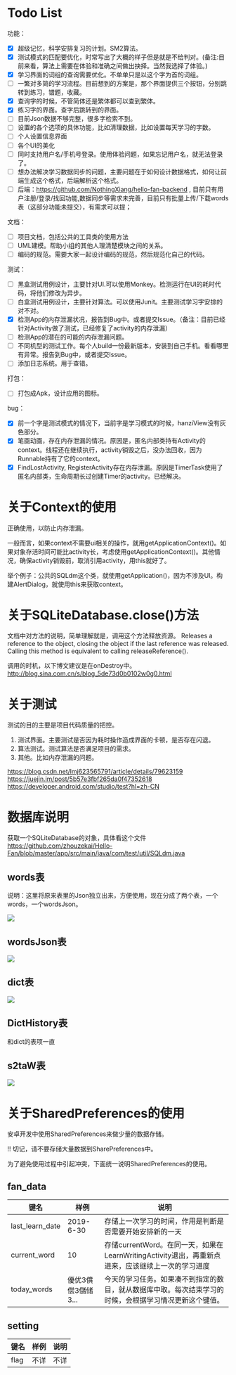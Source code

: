 # Todo List

功能：
- [x] 超级记忆，科学安排复习的计划。SM2算法。
- [x] 测试模式的匹配要优化，时常写出了大概的样子但是就是不给判对。(备注:目前来看，算法上需要在体验和准确之间做出抉择。当然我选择了体验。)
- [x] 学习界面的词组的查询需要优化。不单单只是以这个字为首的词组。
- [ ] 一繁对多简的学习流程。目前想到的方案是，那个界面提供三个按钮，分别跳转到练习，错题，收藏。
- [x] 查询字的时候，不管简体还是繁体都可以查到繁体。
- [x] 练习字的界面。查字后跳转到的界面。
- [ ] 目前Json数据不够完整，很多字检索不到。
- [ ] 设置的各个选项的具体功能，比如清理数据，比如设置每天学习的字数。
- [ ] 个人设置信息界面
- [ ] 各个UI的美化
- [ ] 同时支持用户名/手机号登录。使用体验问题，如果忘记用户名，就无法登录了。
- [ ] 想办法解决学习数据同步的问题，主要问题在于如何设计数据格式，如何让前端生成这个格式，后端解析这个格式。
- [ ] 后端：https://github.com/NothingXiang/hello-fan-backend , 目前只有用户注册/登录/找回功能,数据同步等需求未完善，目前只有批量上传/下载words表（这部分功能未提交），有需求可以提；

文档：
- [ ] 项目文档，包括公共的工具类的使用方法
- [ ] UML建模。帮助小组的其他人理清楚模块之间的关系。
- [ ] 编码的规范。需要大家一起设计编码的规范，然后规范化自己的代码。

测试：
- [ ] 黑盒测试用例设计，主要针对UI.可以使用Monkey。检测运行在UI的耗时代码，将他们修改为异步。
- [ ] 白盒测试用例设计，主要针对算法。可以使用Junit。主要测试学习字安排的对不对。
- [x] 检测App的内存泄漏状况，报告到Bug中。或者提交Issue。（备注：目前已经针对Activity做了测试，已经修复了activity的内存泄漏）
- [ ] 检测App的潜在的可能的内存泄漏问题。
- [ ] 不同机型的测试工作。每个人build一份最新版本，安装到自己手机。看看哪里有异常。报告到Bug中，或者提交Issue。
- [ ] 添加日志系统。用于查错。

打包：
- [ ] 打包成Apk，设计应用的图标。

bug：
- [x] 前一个字是测试模式的情况下，当前字是学习模式的时候，hanziView没有灰色部分。
- [x] 笔画动画，存在内存泄漏的情况。原因是，匿名内部类持有Activity的context。线程还在继续执行，activity销毁之后，没办法回收，因为Runnable持有了它的context。
- [x] FindLostActivity, RegisterActivity存在内存泄漏。原因是TimerTask使用了匿名内部类，生命周期长过创建Timer的activity。已经解决。

# 关于Context的使用

正确使用，以防止内存泄漏。

一般而言，如果context不需要ui相关的操作，就用getApplicationContext()。如果对象存活时间可能比activity长，考虑使用getApplicationContext()。其他情况，确保activity销毁前，取消引用activity，用this就好了。

举个例子：公共的SQLdm这个类，就使用getApplication()，因为不涉及UI。构建AlertDialog，就使用this来获取context。

# 关于SQLiteDatabase.close()方法

文档中对方法的说明，简单理解就是，调用这个方法释放资源。
Releases a reference to the object, closing the object if the last reference was released. Calling this method is equivalent to calling releaseReference().

调用的时机，以下博文建议是在onDestroy中。
http://blog.sina.com.cn/s/blog_5de73d0b0102w0g0.html

# 关于测试

测试的目的主要是项目代码质量的把控。

1. 测试界面。主要测试是否因为耗时操作造成界面的卡顿，是否存在闪退。
2. 算法测试。测试算法是否满足项目的需求。
3. 其他。比如内存泄漏的问题。

https://blog.csdn.net/lmj623565791/article/details/79623159
https://juejin.im/post/5b57e3fbf265da0f47352618
https://developer.android.com/studio/test?hl=zh-CN

# 数据库说明

获取一个SQLiteDatabase的对象，具体看这个文件
https://github.com/zhouzekai/Hello-Fan/blob/master/app/src/main/java/com/test/util/SQLdm.java

## words表

说明：这里将原来表里的Json独立出来，方便使用，现在分成了两个表，一个words，一个wordsJson。

![](img/db_words.png)

## wordsJson表

![](img/db_wordsJson.png)

## dict表

![](img/db_dict.png)

## DictHistory表

和dict的表项一直

## s2taW表

![](img/db_s2aw.png)

# 关于SharedPreferences的使用

安卓开发中使用SharedPreferences来做少量的数据存储。

!! 切记，请不要存储大量数据到SharePreferences中。

为了避免使用过程中引起冲突，下面统一说明SharedPreferences的使用。

## fan_data

键名 | 样例 | 说明
---- | --- | ---
last_learn_date | 2019-6-30 | 存储上一次学习的时间，作用是判断是否需要开始安排新的一天
current_word | 10 | 存储currentWord。在同一天，如果在LearnWritingActivity退出，再重新点进来，应该继续上一次的学习进度
today_words | 優优3償偿3儲储3... | 今天的学习任务。如果凑不到指定的数目，就从数据库中取。每次结束学习的时候，会根据学习情况更新这个键值。

## setting

键名 | 样例 | 说明
---- | --- | ---
flag | 不详 | 不详
